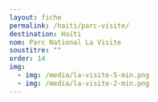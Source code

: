 ```yaml
---
layout: fiche
permalink: /haiti/parc-visite/
destination: Haïti
nom: Parc National La Visite
soustitre: ""
order: 14
img:
  - img: /media/la-visite-5-min.png
  - img: /media/la-visite-2-min.png
---
```

